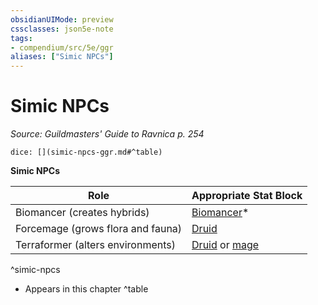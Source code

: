 ```yaml
---
obsidianUIMode: preview
cssclasses: json5e-note
tags:
- compendium/src/5e/ggr
aliases: ["Simic NPCs"]
---
```

# Simic NPCs
*Source: Guildmasters' Guide to Ravnica p. 254* 

`dice: [](simic-npcs-ggr.md#^table)`

**Simic NPCs**

| Role | Appropriate Stat Block |
|------|------------------------|
| Biomancer (creates hybrids) | [Biomancer](/compendium/bestiary/humanoid/biomancer-ggr.md)* |
| Forcemage (grows flora and fauna) | [Druid](/compendium/bestiary/humanoid/druid.md) |
| Terraformer (alters environments) | [Druid](/compendium/bestiary/humanoid/druid.md) or [mage](/compendium/bestiary/humanoid/mage.md) |
^simic-npcs

* Appears in this chapter
^table
